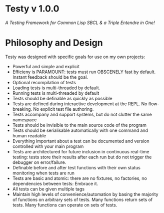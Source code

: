 # Testy v 1.0.0
_A Testing Framework for Common Lisp SBCL & a Triple Entendre in One!_

# Philosophy and Design
Testy was designed with specific goals for use on my own projects:

* Powerful and simple and explicit
* Efficieny is PARAMOUNT: tests must run OBSCENELY fast by default. Instant feedback should be the goal.
* Optional recompilation of tests
* Loading tests is multi-threaded by default.
* Running tests is multi-threaded by default
* Tests should be definable as quickly as possible
* Tests are defined during interactive development at the REPL.  No flow-breaking.  No explicit test file authoring.
* Tests accompany and support systems, but do not clutter the same namespace
* Tests should be invisible to the main source code of the program
* Tests should be serialisable automatically with one command and human readable  
* Everything important about a test can be documented and version controlled with your main program
* Tests are architectured for future inclusion in continuous real-time testing: tests store their results after each run 
but do not trigger the debugger on error/failure.
* Definable before and after test functions with their own status monitoring when tests are run
* Tests are basic and atomic: there are no fixtures, no factories, no dependencies between tests: Embrace it.
* All tests can be given multiple tags
* Maintain high levels of convenience/automation by basing the majority of 
functions on arbitrary sets of tests.  Many functions return sets of tests.
Many functions can operate on sets of tests.
